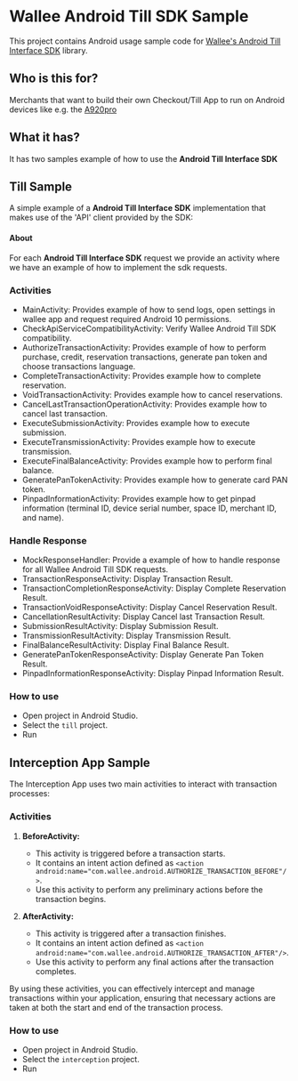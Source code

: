 # Wallee Android Till SDK Sample

This project contains Android usage sample code for [Wallee's Android Till Interface SDK](https://github.com/wallee-payment/android-till-sdk) library.

## Who is this for?
Merchants that want to build their own Checkout/Till App to run on Android devices like
e.g. the [A920pro](https://terminal-shop.wallee.com/de/product/pax-a920pro-wallee/)

## What it has?
It has two samples example of how to use the **Android Till Interface SDK**

## Till Sample ## 

A simple example of a **Android Till Interface SDK** implementation that makes use of the 'API' client provided by the SDK:

#### About

For each **Android Till Interface SDK** request we provide an activity where we have an example of how to implement the sdk requests.

### Activities
- MainActivity: Provides example of how to send logs, open settings in wallee app and request required Android 10 permissions.
- CheckApiServiceCompatibilityActivity: Verify Wallee Android Till SDK compatibility.
- AuthorizeTransactionActivity: Provides example of how to perform purchase, credit, reservation transactions, generate pan token and choose transactions language.
- CompleteTransactionActivity: Provides example how to complete reservation.
- VoidTransactionActivity: Provides example how to cancel reservations.
- CancelLastTransactionOperationActivity: Provides example how to cancel last transaction.
- ExecuteSubmissionActivity: Provides example how to execute submission.
- ExecuteTransmissionActivity: Provides example how to execute transmission.
- ExecuteFinalBalanceActivity: Provides example how to perform final balance.
- GeneratePanTokenActivity: Provides example how to generate card PAN token.
- PinpadInformationActivity: Provides example how to get pinpad information (terminal ID, device serial number, space ID, merchant ID, and name).

### Handle Response
- MockResponseHandler: Provide a example of how to handle response for all Wallee Android Till SDK requests.
- TransactionResponseActivity: Display Transaction Result.
- TransactionCompletionResponseActivity: Display Complete Reservation Result.
- TransactionVoidResponseActivity: Display Cancel Reservation Result.
- CancellationResultActivity: Display Cancel last Transaction Result.
- SubmissionResultActivity: Display Submission Result.
- TransmissionResultActivity: Display Transmission Result.
- FinalBalanceResultActivity: Display Final Balance Result.
- GeneratePanTokenResponseActivity: Display Generate Pan Token Result.
- PinpadInformationResponseActivity: Display Pinpad Information Result.

### How to use

- Open project in Android Studio.
- Select the `till` project.
- Run


## Interception App Sample

The Interception App uses two main activities to interact with transaction processes:

### Activities

1. **BeforeActivity:**
    - This activity is triggered before a transaction starts.
    - It contains an intent action defined as `<action android:name="com.wallee.android.AUTHORIZE_TRANSACTION_BEFORE"/>`.
    - Use this activity to perform any preliminary actions before the transaction begins.

2. **AfterActivity:**
    - This activity is triggered after a transaction finishes.
    - It contains an intent action defined as `<action android:name="com.wallee.android.AUTHORIZE_TRANSACTION_AFTER"/>`.
    - Use this activity to perform any final actions after the transaction completes.

By using these activities, you can effectively intercept and manage transactions within your application, ensuring that necessary actions are taken at both the start and end of the transaction process.


### How to use

- Open project in Android Studio.
- Select the `interception` project.
- Run